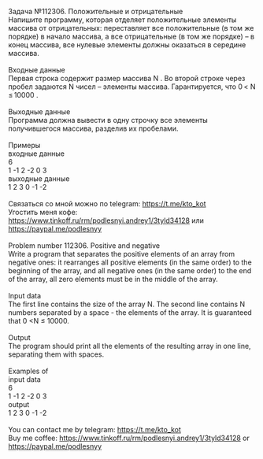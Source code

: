 Задача №112306. Положительные и отрицательные<br />Напишите программу, которая отделяет положительные элементы массива от отрицательных: переставляет все положительные (в том же порядке) в начало массива, а все отрицательные (в том же порядке) – в конец массива, все нулевые элементы должны оказаться в середине массива.<br /><br />Входные данные<br />Первая строка содержит размер массива N . Во второй строке через пробел задаются N чисел – элементы массива. Гарантируется, что 0 < N ≤ 10000 .<br /><br />Выходные данные<br />Программа должна вывести в одну строчку все элементы получившегося массива, разделив их пробелами.<br /><br />Примеры<br />входные данные<br />6<br />1 -1 2 -2 0 3<br />выходные данные<br />1 2 3 0 -1 -2<br /><br />Связаться со мной можно по telegram: https://t.me/kto_kot<br />Угостить меня кофе: https://www.tinkoff.ru/rm/podlesnyi.andrey1/3tyld34128 или https://paypal.me/podlesnyy<br /><br />Problem number 112306. Positive and negative<br />Write a program that separates the positive elements of an array from negative ones: it rearranges all positive elements (in the same order) to the beginning of the array, and all negative ones (in the same order) to the end of the array, all zero elements must be in the middle of the array.<br /><br />Input data<br />The first line contains the size of the array N. The second line contains N numbers separated by a space - the elements of the array. It is guaranteed that 0 <N ≤ 10000.<br /><br />Output<br />The program should print all the elements of the resulting array in one line, separating them with spaces.<br /><br />Examples of<br />input data<br />6<br />1 -1 2 -2 0 3<br />output<br />1 2 3 0 -1 -2<br /><br /> You can contact me by telegram: https://t.me/kto_kot <br /> Buy me coffee: https://www.tinkoff.ru/rm/podlesnyi.andrey1/3tyld34128 or https://paypal.me/podlesnyy